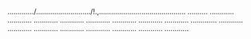 ............./.........................../!.,........................................... ..........
............
............
............
............
............
............
............
............
.............
............
............
............
............
............
............
............
............


